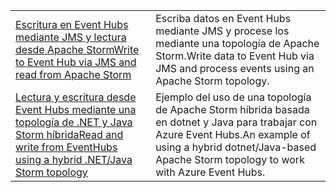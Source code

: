 |  |  |
|---------|---------|
| <span data-ttu-id="20c9e-101">[Escritura en Event Hubs mediante JMS y lectura desde Apache Storm][1]</span><span class="sxs-lookup"><span data-stu-id="20c9e-101">[Write to Event Hub via JMS and read from Apache Storm][1]</span></span> | <span data-ttu-id="20c9e-102">Escriba datos en Event Hubs mediante JMS y procese los mediante una topología de Apache Storm.</span><span class="sxs-lookup"><span data-stu-id="20c9e-102">Write data to Event Hub via JMS and process events using an Apache Storm topology.</span></span> 
| <span data-ttu-id="20c9e-103">[Lectura y escritura desde Event Hubs mediante una topología de .NET y Java Storm híbrida][2]</span><span class="sxs-lookup"><span data-stu-id="20c9e-103">[Read and write from EventHubs using a hybrid .NET/Java Storm topology][2]</span></span> | <span data-ttu-id="20c9e-104">Ejemplo del uso de una topología de Apache Storm híbrida basada en dotnet y Java para trabajar con Azure Event Hubs.</span><span class="sxs-lookup"><span data-stu-id="20c9e-104">An example of using a hybrid dotnet/Java-based Apache Storm topology to work with Azure Event Hubs.</span></span>

[1]: https://azure.microsoft.com/resources/samples/event-hubs-java-storm-sender-jms-receiver/
[2]: https://azure.microsoft.com/resources/samples/hdinsight-dotnet-java-storm-eventhub/